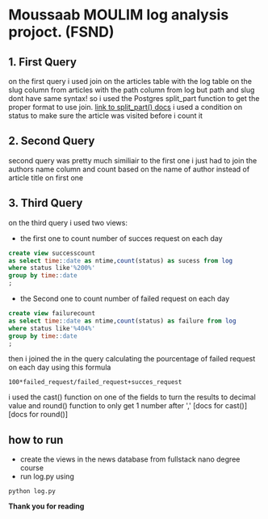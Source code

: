 # Moussaab MOULIM log analysis projoct. (FSND)

## 1. First Query
on the first query i used join on the articles table with the log table on the slug column from articles with the path column from log
but path and slug dont have same syntax!
so i used the Postgres split_part function to get the proper format to use join.
[link to split_part() docs](https://w3resource.com/PostgreSQL/split_part-function.php)
i used a condition on status to make sure the article was visited before i count it

## 2. Second Query
second query was pretty much similiair to the first one i just had to join the authors name column and count based on the name of author instead of article title on first one

## 3. Third Query
on the third query i used two views:
- the first one to count number of succes request on each day
```sql
create view successcount
as select time::date as ntime,count(status) as sucess from log 
where status like'%200%' 
group by time::date
;
```

- the Second one to count number of failed request on each day
```sql
create view failurecount
as select time::date as ntime,count(status) as failure from log 
where status like'%404%' 
group by time::date
;
```

then i joined the in the query calculating the pourcentage of failed request on each day using this formula
```
100*failed_request/failed_request+succes_request
```

i used the cast() function on one of the fields to turn the results to decimal value
and round() function to only get 1 number after ','
[docs for cast()]
[docs for round()]

## how to run

- create the views in the news database from fullstack nano degree course
- run log.py using 
```
python log.py
```


**Thank you for reading**